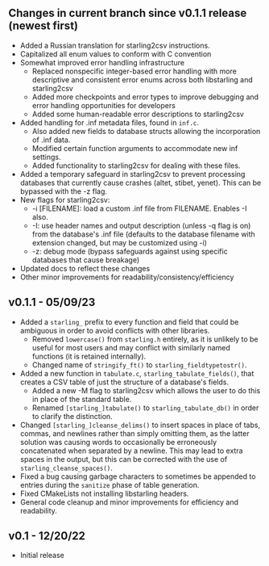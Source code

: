 ## Changes in current branch since v0.1.1 release (newest first)
* Added a Russian translation for starling2csv instructions.
* Capitalized all enum values to conform with C convention
* Somewhat improved error handling infrastructure
    - Replaced nonspecific integer-based error handling with more descriptive and consistent error enums across both libstarling and starling2csv
    - Added more checkpoints and error types to improve debugging and error handling opportunities for developers
    - Added some human-readable error descriptions to starling2csv
* Added handling for .inf metadata files, found in `inf.c`.
    - Also added new fields to database structs allowing the incorporation of .inf data. 
    - Modified certain function arguments to accommodate new inf settings.
    - Added functionality to starling2csv for dealing with these files.
* Added a temporary safeguard in starling2csv to prevent processing databases that currently cause crashes (altet, stibet, yenet). This can be bypassed with the -z flag.
* New flags for starling2csv:
    - -i [FILENAME]: load a custom .inf file from FILENAME. Enables -I also.
    - -I: use header names and output description (unless -q flag is on) from the database's .inf file (defaults to the database filename with extension changed, but may be customized using -i)
    - -z: debug mode (bypass safeguards against using specific databases that cause breakage)
* Updated docs to reflect these changes
* Other minor improvements for readability/consistency/efficiency

## v0.1.1 - 05/09/23
* Added a `starling_` prefix to every function and field that could be ambiguous in order to avoid conflicts with other libraries.
    - Removed `lowercase()` from `starling.h` entirely, as it is unlikely to be useful for most users and may conflict with similarly named functions (it is retained internally).
    - Changed name of `stringify_ft()` to `starling_fieldtypetostr()`.
* Added a new function in `tabulate.c`, `starling_tabulate_fields()`, that creates a CSV table of just the structure of a database's fields.
    - Added a new -M flag to starling2csv which allows the user to do this in place of the standard table.
    - Renamed `[starling_]tabulate()` to `starling_tabulate_db()` in order to clarify the distinction.
* Changed `[starling_]cleanse_delims()` to insert spaces in place of tabs, commas, and newlines rather than simply omitting them, as the latter solution was causing words to occasionally be erroneously concatenated when separated by a newline. This may lead to extra spaces in the output, but this can be corrected with the use of `starling_cleanse_spaces()`.
* Fixed a bug causing garbage characters to sometimes be appended to entries during the `sanitize` phase of table generation.
* Fixed CMakeLists not installing libstarling headers.
* General code cleanup and minor improvements for efficiency and readability.

## v0.1 - 12/20/22
* Initial release
